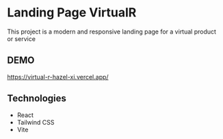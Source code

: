 # Landing Page VirtualR
This project is a modern and responsive landing page for a virtual product or service

## DEMO
https://virtual-r-hazel-xi.vercel.app/

## Technologies
- React
- Tailwind CSS
- Vite

